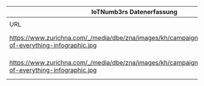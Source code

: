 |IoTNumb3rs Datenerfassung|||||||||||
| ---- | ---- | ---- | ---- | ---- | ---- | ---- | ---- | ---- | ---- | ---- |
||||||||||||
|URL|home_url|filename|device_class|device_count|market_class|market_volume|prognosis_year|publication_year|authorship_class|Dropbox folder|
|https://www.zurichna.com/_/media/dbe/zna/images/kh/campaigns/600x889_internet-of-everything-infographic.jpg|https://www.zurichna.com/en/knowledge/articles/2015/11/internet-of-things-infographic|file9_600x889_internet-of-everything-infographic.jpg|Generic IoT|42100000000|||2019|2015|company|JinlinHolic/20181123-1800|
|https://www.zurichna.com/_/media/dbe/zna/images/kh/campaigns/600x889_internet-of-everything-infographic.jpg|https://www.zurichna.com/en/knowledge/articles/2015/11/internet-of-things-infographic|file9_600x889_internet-of-everything-infographic.jpg|Generic IoT|50100000000|||2020|2015|company|JinlinHolic/20181123-1800|
